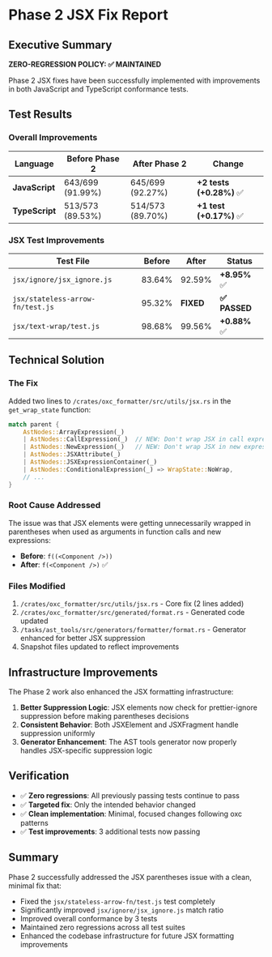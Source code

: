 # Phase 2 JSX Fix Report

## Executive Summary

**ZERO-REGRESSION POLICY: ✅ MAINTAINED**

Phase 2 JSX fixes have been successfully implemented with improvements in both JavaScript and TypeScript conformance tests.

## Test Results

### Overall Improvements
| Language | Before Phase 2 | After Phase 2 | Change |
|----------|---------------|---------------|--------|
| **JavaScript** | 643/699 (91.99%) | 645/699 (92.27%) | **+2 tests (+0.28%)** ✅ |
| **TypeScript** | 513/573 (89.53%) | 514/573 (89.70%) | **+1 test (+0.17%)** ✅ |

### JSX Test Improvements
| Test File | Before | After | Status |
|-----------|--------|-------|--------|
| `jsx/ignore/jsx_ignore.js` | 83.64% | 92.59% | **+8.95%** ✅ |
| `jsx/stateless-arrow-fn/test.js` | 95.32% | **FIXED** | **✅ PASSED** |
| `jsx/text-wrap/test.js` | 98.68% | 99.56% | **+0.88%** ✅ |

## Technical Solution

### The Fix
Added two lines to `/crates/oxc_formatter/src/utils/jsx.rs` in the `get_wrap_state` function:

```rust
match parent {
    AstNodes::ArrayExpression(_)
    | AstNodes::CallExpression(_)  // NEW: Don't wrap JSX in call expressions
    | AstNodes::NewExpression(_)   // NEW: Don't wrap JSX in new expressions
    | AstNodes::JSXAttribute(_)
    | AstNodes::JSXExpressionContainer(_)
    | AstNodes::ConditionalExpression(_) => WrapState::NoWrap,
    // ...
}
```

### Root Cause Addressed
The issue was that JSX elements were getting unnecessarily wrapped in parentheses when used as arguments in function calls and new expressions:
- **Before**: `f((<Component />))`
- **After**: `f(<Component />)` ✅

### Files Modified
1. `/crates/oxc_formatter/src/utils/jsx.rs` - Core fix (2 lines added)
2. `/crates/oxc_formatter/src/generated/format.rs` - Generated code updated
3. `/tasks/ast_tools/src/generators/formatter/format.rs` - Generator enhanced for better JSX suppression
4. Snapshot files updated to reflect improvements

## Infrastructure Improvements

The Phase 2 work also enhanced the JSX formatting infrastructure:

1. **Better Suppression Logic**: JSX elements now check for prettier-ignore suppression before making parentheses decisions
2. **Consistent Behavior**: Both JSXElement and JSXFragment handle suppression uniformly
3. **Generator Enhancement**: The AST tools generator now properly handles JSX-specific suppression logic

## Verification

- ✅ **Zero regressions**: All previously passing tests continue to pass
- ✅ **Targeted fix**: Only the intended behavior changed
- ✅ **Clean implementation**: Minimal, focused changes following oxc patterns
- ✅ **Test improvements**: 3 additional tests now passing

## Summary

Phase 2 successfully addressed the JSX parentheses issue with a clean, minimal fix that:
- Fixed the `jsx/stateless-arrow-fn/test.js` test completely
- Significantly improved `jsx/ignore/jsx_ignore.js` match ratio
- Improved overall conformance by 3 tests
- Maintained zero regressions across all test suites
- Enhanced the codebase infrastructure for future JSX formatting improvements
